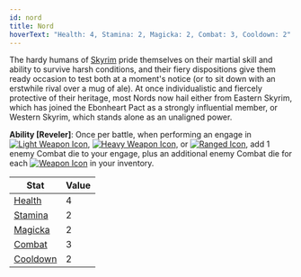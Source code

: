 ```yaml
---
id: nord
title: Nord
hoverText: "Health: 4, Stamina: 2, Magicka: 2, Combat: 3, Cooldown: 2"
---
```


The hardy humans of [Skyrim](/docs/campaign/provinces/skyrim) pride themselves on their martial skill and ability to survive harsh conditions, and their fiery dispositions give them ready occasion to test both at a moment's notice (or to sit down with an erstwhile rival over a mug of ale). At once individualistic and fiercely protective of their heritage, most Nords now hail either from Eastern Skyrim, which has joined the Ebonheart Pact as a strongly influential member, or Western Skyrim, which stands alone as an unaligned power.

**Ability [Reveler]**: Once per battle, when performing an engage in [<img src="/icons/light-weapon.svg" alt="Light Weapon Icon" className="icon-svg" />](/docs/battles/battle-forms/light-weapon), [<img src="/icons/heavy-weapon.svg" alt="Heavy Weapon Icon" className="icon-svg" />](/docs/battles/battle-forms/heavy-weapon), or [<img src="/icons/ranged-weapon.svg" alt="Ranged Icon" className="icon-svg" />](/docs/battles/battle-forms/ranged-weapon), add 1 enemy Combat die to your engage, plus an additional enemy Combat die for each [<img src="/icons/weapon.svg" alt="Weapon Icon" className="icon-svg" />](/docs/adventurer/items/types/weapon) in your inventory.

| Stat                                                  | Value |
| ----------------------------------------------------- | ----- |
| [Health](/docs/adventurer/stats/health)               | 4     |
| [Stamina](/docs/adventurer/stats/stamina)             | 2     |
| [Magicka](/docs/adventurer/stats/magicka)             | 2     |
| [Combat](/docs/adventurer/skill-lines/warrior/combat) | 3     |
| [Cooldown](/docs/adventurer/stats/cooldown)           | 2     |
